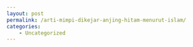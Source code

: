 ```yaml
---
layout: post
permalink: /arti-mimpi-dikejar-anjing-hitam-menurut-islam/
categories:
    - Uncategorized
---
```


